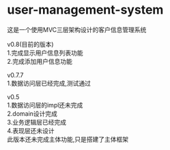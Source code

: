 # user-management-system
这是一个使用MVC三层架构设计的客户信息管理系统<br>

v0.8(目前的版本)<br>
1.完成显示用户信息列表功能<br>
2.完成添加用户信息功能<br>

v0.7.7<br>
1.数据访问层已经完成,测试通过<br>

v0.5<br>
1.数据访问层的impl还未完成<br>
2.domain设计完成<br>
3.业务逻辑层已经完成<br>
4.表现层还未设计<br>
此版本还未完成主体功能,只是搭建了主体框架<br>

